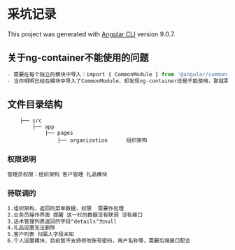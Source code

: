 # 采坑记录

This project was generated with [Angular CLI](https://github.com/angular/angular-cli) version 9.0.7.

## 关于ng-container不能使用的问题
```js
- 需要在每个独立的模块中导入：import { CommonModule } from '@angular/common';
- 当你明明已经在模块中导入了CommonModule，却发现ng-container还是不能使用，那就需要重新启动一下服务，ng的弊端太恶心了
```
## 文件目录结构
```
    ├── src
        ├── app
            ├── pages
                ├── organization      组织架构
```
### 权限说明
``` txt
管理员权限：组织架构 客户管理 礼品模块
```
### 待联调的
``` txt
1.组织架构，返回的菜单数据，权限  需要作处理
2.业务员操作界面 提醒 这一栏的数据没有联调 没有接口
3.话术管理列表返回的字段"details"为null
4.礼品设置无法删除
5.客户列表 归属人字段未知
6.个人设置模块，目前暂不支持修改账号密码，用户名称等，需要后端接口配合
``` 

